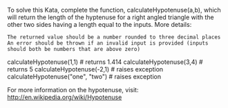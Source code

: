 To solve this Kata, complete the function, calculateHypotenuse(a,b), which will return the length of the hyptenuse for a right angled triangle with the other two sides having a length equal to the inputs. More details:

    The returned value should be a number rounded to three decimal places
    An error should be thrown if an invalid input is provided (inputs should both be numbers that are above zero)

calculateHypotenuse(1,1) # returns 1.414
calculateHypotenuse(3,4) # returns 5
calculateHypotenuse(-2,1) # raises exception
calculateHypotenuse("one", "two") # raises exception

For more information on the hypotenuse, visit: http://en.wikipedia.org/wiki/Hypotenuse
